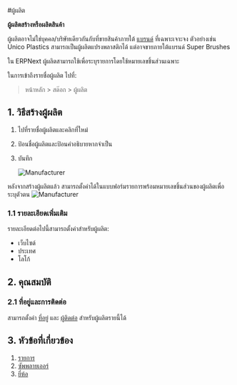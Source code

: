<!-- add-breadcrumbs -->
#ผู้ผลิต

**ผู้ผลิตสร้างหรือผลิตสินค้า**

ผู้ผลิตอาจไม่ใช่บุคคล/บริษัทเดียวกันกับที่ขายสินค้าภายใต้ [แบรนด์](/docs/user/manual/th/selling/brand) ที่เฉพาะเจาะจง ตัวอย่างเช่น Unico Plastics สามารถเป็นผู้ผลิตแปรงพลาสติกได้ แต่อาจขายภายใต้แบรนด์ Super Brushes

ใน ERPNext ผู้ผลิตสามารถใช้เพื่อระบุรายการโดยใช้หมายเลขชิ้นส่วนเฉพาะ

ในการเข้าถึงรายชื่อผู้ผลิต ไปที่:
> หน้าหลัก > สต๊อก > ผู้ผลิต

## 1. วิธีสร้างผู้ผลิต
1. ไปที่รายชื่อผู้ผลิตและคลิกที่ใหม่
1. ป้อนชื่อผู้ผลิตและป้อนคำอธิบายหากจำเป็น
1. บันทึก

    ![Manufacturer](/docs/assets/img/stock/manufacturer.png)

หลังจากสร้างผู้ผลิตแล้ว สามารถตั้งค่าได้ในแบบฟอร์มรายการพร้อมหมายเลขชิ้นส่วนของผู้ผลิตเพื่อระบุตัวตน
![Manufacturer](/docs/assets/img/stock/manufacturer-part.png)

### 1.1 รายละเอียดเพิ่มเติม
รายละเอียดต่อไปนี้สามารถตั้งค่าสำหรับผู้ผลิต:

* เว็บไซต์
* ประเทศ
* โลโก้

## 2. คุณสมบัติ
### 2.1 ที่อยู่และการติดต่อ

สามารถตั้งค่า [ที่อยู่](/docs/user/manual/th/CRM/address) และ [ผู้ติดต่อ](/docs/user/manual/th/CRM/contact) สำหรับผู้ผลิตรายนี้ได้

## 3. หัวข้อที่เกี่ยวข้อง
1. [รายการ](/docs/user/manual/th/stock/item)
1. [ซัพพลายเออร์](/docs/user/manual/th/buying/supplier)
1. [ยี่ห้อ](/docs/user/manual/th/selling/brand)